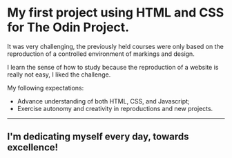 # My first project using HTML and CSS for The Odin Project.

<p>It was very challenging, the previously held courses were only based on the reproduction of a controlled environment of markings and design.</p>

I learn the sense of how to study because the reproduction of a website is really not easy, I liked the challenge.

My following expectations:

- Advance understanding of both HTML, CSS, and Javascript;
- Exercise autonomy and creativity in reproductions and new projects.

<hr>

## I'm dedicating myself every day, towards excellence!
